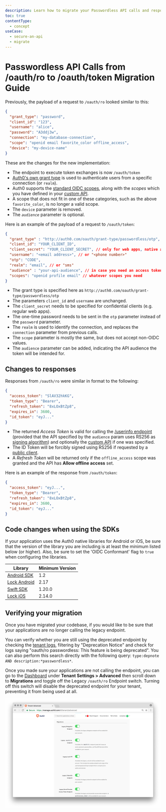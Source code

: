 ```yaml
---
description: Learn how to migrate your Passwordless API calls and responses from /oauth/ro to /oauth/token
toc: true
contentType:
  - concept
useCase:
  - secure-an-api
  - migrate
---
```

# Passwordless API Calls from /oauth/ro to /oauth/token Migration Guide

Previously, the payload of a request to `/oauth/ro` looked similar to this:

```json
{
  "grant_type": "password",
  "client_id": "123",
  "username": "alice",
  "password": "A3ddj3w", 
  "connection": "my-database-connection",
  "scope": "openid email favorite_color offline_access",
  "device": "my-device-name"
}
```

These are the changes for the new implementation:

* The endpoint to execute token exchanges is now `/oauth/token`
* [Auth0's own grant type](/api-auth/tutorials/password-grant#realm-support) is used to authenticate users from a specific connection (or `realm`). 
* Auth0 supports the [standard OIDC scopes](/scopes/current/oidc-scopes), along with the <dfn data-key="scope">scopes</dfn> which you have defined in your [custom API](/api-auth/apis).
* A scope that does not fit in one of these categories, such as the above `favorite_color`, is no longer a valid scope.
* The `device` parameter is removed.
* The <dfn data-key="audience">`audience`</dfn> parameter is optional.

Here is an example of the payload of a request to `/oauth/token`:

```json
{
  "grant_type" : "http://auth0.com/oauth/grant-type/passwordless/otp",
  "client_id": "YOUR_CLIENT_ID",
  "client_secret": "YOUR_CLIENT_SECRET", // only for web apps, native apps don’t have a client secret
  "username": "<email address>", // or "<phone number>"
  "otp": "CODE",
  "realm": "email", // or "sms" 
  "audience" : "your-api-audience", // in case you need an access token for a specific API
  "scopes": "openid profile email" // whatever scopes you need
}
```

* The grant type is specified here as `http://auth0.com/oauth/grant-type/passwordless/otp`
* The parameters `client_id` and `username` are unchanged.
* The `client_secret` needs to be specified for confidential clients (e.g. regular web apps).
* The one-time password needs to be sent in the `otp` parameter instead of the `password` parameter.
* The `realm` is used to identify the connection, and replaces the `connection` parameter from previous calls.
* The `scope` parameter is mostly the same, but does not accept non-OIDC values.
* The `audience` parameter can be added, indicating the API audience the token will be intended for.

## Changes to responses

Responses from `/oauth/ro` were similar in format to the following:

```json
{
  "access_token": "SlAV32hkKG",
  "token_type": "Bearer",
  "refresh_token": "8xLOxBtZp8",
  "expires_in": 3600,
  "id_token": "eyJ..."
}
```

* The returned <dfn data-key="access-token">Access Token</dfn> is valid for calling the [/userinfo endpoint](/api/authentication#get-user-info) (provided that the API specified by the `audience` param uses RS256 as [signing algorithm](/tokens/concepts/signing-algorithms)) and optionally the [custom API](/api-auth/apis) if one was specified.
* The ID Token will be forcibly signed using RS256 if requested by a [public client](/clients/client-types#public-clients).
* A <dfn data-key="refresh-token">Refresh Token</dfn> will be returned only if the `offline_access` scope was granted and the API has **Allow offline access** set.

Here is an example of the response from `/oauth/token`:

```json
{
  "access_token": "eyJ...",
  "token_type": "Bearer",
  "refresh_token": "8xLOxBtZp8",
  "expires_in": 3600,
  "id_token": "eyJ..."
}
```

## Code changes when using the SDKs

If your application uses the Auth0 native libraries for Android or iOS, be sure that the version of the library you are including is at least the minimum listed below (or higher). Also, be sure to set the 'OIDC Conformant' flag to `true` when configuring the libraries.

|Library|Minimum Version|
|---|---|
|[Android SDK](/libraries/auth0-android/passwordless)|1.2| 
|[Lock Android](/libraries/lock-android/passwordless)|2.17|
|[Swift SDK](/libraries/auth0-swift/passwordless)|1.20.0|
|[Lock iOS](/libraries/lock-ios/passwordless)|2.14.0|

## Verifying your migration

Once you have migrated your codebase, if you would like to be sure that your applications are no longer calling the legacy endpoint.

You can verify whether you are still using the deprecated endpoint by checking the [tenant logs](${manage_url}/#/logs), filtering by "Deprecation Notice" and check for logs saying "oauth/ro passwordless: This feature is being deprecated". You can also perform this search directly with the following query: `type:depnote AND description:*passwordless*`.

Once you made sure your applications are not calling the endpoint, you can go to the [Dashboard](${manage_url}/#/tenant/advanced) under **Tenant Settings > Advanced** then scroll down to **Migrations** and toggle off the Legacy `/oauth/ro` Endpoint switch. Turning off this switch will disable the deprecated endpoint for your tenant, preventing it from being used at all.

![Legacy Migration Toggles](/media/articles/libraries/lock/migration-toggles.png)

